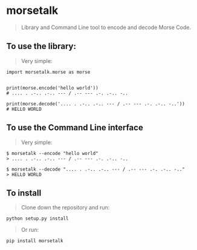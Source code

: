# morsetalk
> Library and Command Line tool to encode and decode Morse Code.


## To use the library:
> Very simple:

    import morsetalk.morse as morse

    
    print(morse.encode('hello world'))
    # .... . .-.. .-.. --- / .-- --- .-. .-.. -..

    print(morse.decode('.... . .-.. .-.. --- / .-- --- .-. .-.. -..'))
    # HELLO WORLD

## To use the Command Line interface
> Very simple:

    $ morsetalk --encode "hello world"
    > .... . .-.. .-.. --- / .-- --- .-. .-.. -..
    
    $ morsetalk --decode ".... . .-.. .-.. --- / .-- --- .-. .-.. -.."
    > HELLO WORLD


## To install
> Clone down the repository and run:

    python setup.py install

> Or run:

    pip install morsetalk
